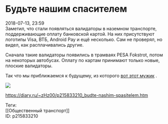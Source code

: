 Будьте нашим спасителем
========================

   
 2018-07-13, 23:59   
  Заметил, что стали появляться валидаторы в наземном транспорте, поддерживающие оплату банковской картой. На них присутствуют логотипы Visa, ВТБ, Android Pay и ещё несколько. Сам не проверял, но видел, как расплачивались другие.   
   
 Сначала такие валидаторы появились в трамваях PESA Fokstrot, потом на некоторых автобусах. Оплату по картам принимают только новые, плоские валидаторы.   
   
 Так что мы приближаемся к будущему, из которого  [вот этот мужик](Мультипаспорт)  .   
   
   [![](https://i.imgur.com/BqBbCvzl.jpg)](https://i.imgur.com/BqBbCvz.jpg)     
    
 <https://diary.ru/~zHz00/p215833210_budte-nashim-spasitelem.htm>   
   
 Теги:   
 [[Общественный транспорт]]   
 ID: p215833210